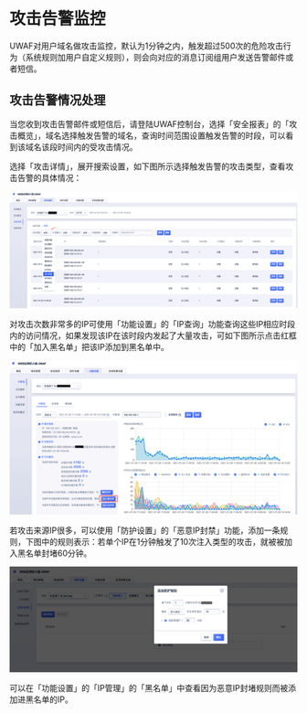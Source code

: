 # 攻击告警监控
UWAF对用户域名做攻击监控，默认为1分钟之内，触发超过500次的危险攻击行为（系统规则加用户自定义规则），则会向对应的消息订阅组用户发送告警邮件或者短信。

## 攻击告警情况处理

当您收到攻击告警邮件或短信后，请登陆UWAF控制台，选择「安全报表」的「攻击概览」，域名选择触发告警的域名，查询时间范围设置触发告警的时段，可以看到该域名该段时间内的受攻击情况。

选择「攻击详情」，展开搜索设置，如下图所示选择触发告警的攻击类型，查看攻击告警的具体情况：

![attack-alert-img-1](/images/attack-alert-img-1.png)


对攻击次数非常多的IP可使用「功能设置」的「IP查询」功能查询这些IP相应时段内的访问情况，如果发现该IP在该时段内发起了大量攻击，可如下图所示点击红框中的「加入黑名单」把该IP添加到黑名单中。

![attack-alert-img-2](/images/attack-alert-img-2.png)


若攻击来源IP很多，可以使用「防护设置」的「恶意IP封禁」功能，添加一条规则，下图中的规则表示：若单个IP在1分钟触发了10次注入类型的攻击，就被被加入黑名单封堵60分钟。

![attack-alert-img-3](/images/attack-alert-img-3.png)

可以在「功能设置」的「IP管理」的「黑名单」中查看因为恶意IP封堵规则而被添加进黑名单的IP。
